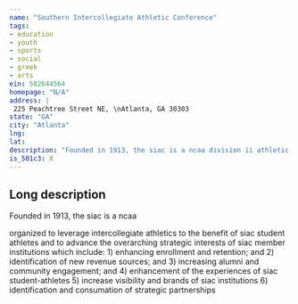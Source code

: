 ```yaml
---
name: "Southern Intercollegiate Athletic Conference"
tags:
- education
- youth
- sports
- social
- greek
- arts
ein: 582644564
homepage: "N/A"
address: |
 225 Peachtree Street NE, \nAtlanta, GA 30303
state: "GA"
city: "Atlanta"
lng: 
lat: 
description: "Founded in 1913, the siac is a ncaa division ii athletic conference comprised of fourteen historically black institutions located within a six state footprint. The siac plans and administers siac championships, markets and promotes member institutions, and creates new platforms to showcase siac student-athletes. "
is_501c3: X
---
```


## Long description

Founded in 1913, the siac is a ncaa
  
  organized to leverage intercollegiate athletics to the benefit of siac student athletes and to advance the overarching strategic interests of siac member institutions which include: 1) enhancing enrollment and retention; and 2) identification of new revenue sources; and 3) increasing alumni and community engagement; and 4) enhancement of the experiences of siac student-athletes 5) increase visibility and brands of siac institutions 6) identification and consumation of strategic partnerships
